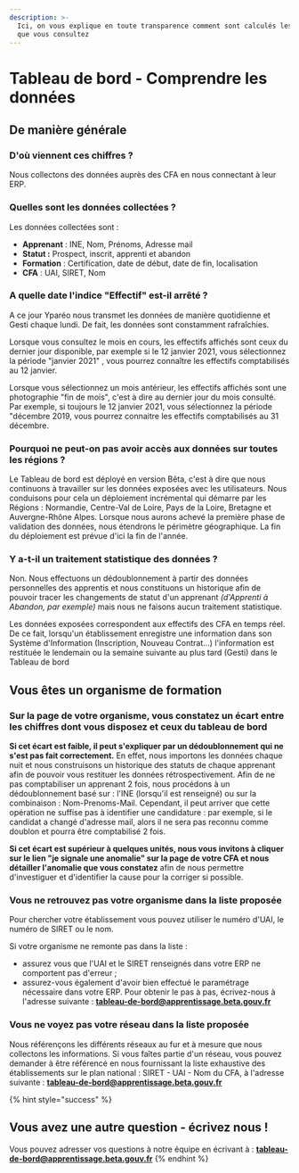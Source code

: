 ```yaml
---
description: >-
  Ici, on vous explique en toute transparence comment sont calculés les chiffres
  que vous consultez
---
```


# Tableau de bord - Comprendre les données

## De manière générale

### D'où viennent ces chiffres ?

Nous collectons des données auprès des CFA en nous connectant à leur ERP.&#x20;

### Quelles sont les données collectées ?

Les données collectées sont :&#x20;

* **Apprenant** : INE, Nom, Prénoms, Adresse mail
* **Statut :** Prospect, inscrit, apprenti et abandon&#x20;
* **Formation**  : Certification, date de début, date de fin, localisation
* **CFA** : UAI, SIRET, Nom

### A quelle date l'indice "Effectif" est-il arrêté ?

A ce jour Yparéo nous transmet les données de manière quotidienne et Gesti chaque lundi. De fait, les données sont constamment rafraîchies.

Lorsque vous consultez le mois en cours, les effectifs affichés sont ceux du dernier jour disponible, par exemple si le 12 janvier 2021, vous sélectionnez la période "janvier 2021" , vous pourrez connaître les effectifs comptabilisés au 12 janvier.

Lorsque vous sélectionnez un mois antérieur, les effectifs affichés sont une photographie "fin de mois", c'est à dire au dernier jour du mois consulté. Par exemple, si toujours le 12 janvier 2021, vous sélectionnez la période "décembre 2019, vous pourrez connaitre les effectifs comptabilisés au 31 décembre.

### Pourquoi ne peut-on pas avoir accès aux données sur toutes les régions ?

Le Tableau de bord est déployé en version Bêta, c'est à dire que nous continuons à travailler sur les données exposées avec les utilisateurs. Nous conduisons pour cela un déploiement incrémental qui démarre par les Régions : Normandie, Centre-Val de Loire, Pays de la Loire, Bretagne et Auvergne-Rhône Alpes. Lorsque nous aurons achevé la première phase de validation des données, nous étendrons le périmètre géographique. La fin du déploiement est prévue d'ici la fin de l'année.

### Y a-t-il un traitement statistique des données ?

Non. Nous effectuons un dédoublonnement à partir des données personnelles des apprentis et nous constituons un historique afin de pouvoir tracer les changements de statut d'un apprenant _(d'Apprenti à Abandon, par exemple)_ mais nous ne faisons aucun traitement statistique.&#x20;

Les données exposées correspondent aux effectifs des CFA en temps réel. De ce fait, lorsqu'un établissement enregistre une information dans son Système d'Information (Inscription, Nouveau Contrat...) l'information est restituée le lendemain ou la semaine suivante au plus tard (Gesti) dans le Tableau de bord

## Vous êtes un organisme de formation&#x20;

### Sur la page de votre organisme, vous constatez un écart entre les chiffres dont vous disposez et ceux du tableau de bord

**Si cet écart est faible, il peut s'expliquer par un dédoublonnement qui ne s'est pas fait correctement.** En effet, nous importons les données chaque nuit et nous construisons un historique des statuts de chaque apprenant afin de pouvoir vous restituer les données rétrospectivement. Afin de ne pas comptabiliser un apprenant 2 fois, nous procédons à un dédoublonnement basé sur : l'INE (lorsqu'il est renseigné) ou sur la combinaison : Nom-Prenoms-Mail. Cependant, il peut arriver que cette opération ne suffise pas à identifier une candidature  : par exemple, si le candidat a changé d'adresse mail, alors il ne sera pas reconnu comme doublon et pourra être comptabilisé 2 fois.&#x20;

**Si cet écart est supérieur à quelques unités, nous vous invitons à cliquer sur le lien "je signale une anomalie" sur la page de votre CFA et nous détailler l'anomalie que vous constatez** afin de nous permettre d'investiguer et d'identifier la cause pour la corriger si possible.

### Vous ne retrouvez pas votre organisme dans la liste proposée

Pour chercher votre établissement vous pouvez utiliser le numéro d'UAI, le numéro de SIRET ou le nom.

Si votre organisme ne remonte pas dans la liste :

* assurez vous que l'UAI et le SIRET renseignés dans votre ERP ne comportent pas d'erreur ;
* assurez-vous également d'avoir bien effectué le paramétrage nécessaire dans votre ERP. Pour obtenir le pas à pas, écrivez-nous à l'adresse suivante : [**tableau-de-bord@apprentissage.beta.gouv.fr**](mailto:tableau-de-bord@apprentissage.beta.gouv.fr)

### Vous ne voyez pas votre réseau dans la liste proposée

Nous référençons les différents réseaux au fur et à mesure que nous collectons les informations. Si vous faîtes partie d'un réseau, vous pouvez demander à être référencé en nous fournissant la liste exhaustive des établissements sur le plan national : SIRET - UAI - Nom du CFA, à l'adresse suivante :  [**tableau-de-bord@apprentissage.beta.gouv.fr**](mailto:tableau-de-bord@apprentissage.beta.gouv.fr)



{% hint style="success" %}
## Vous avez une autre question - écrivez nous !

Vous pouvez adresser vos questions à notre équipe en écrivant à :  [**tableau-de-bord@apprentissage.beta.gouv.fr**](mailto:tableau-de-bord@apprentissage.beta.gouv.fr)
{% endhint %}



